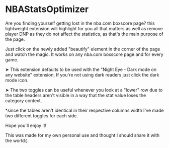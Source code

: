# NBAStatsOptimizer

Are you finding yourself getting lost in the nba.com boxscore page? this lightweight extension will highlight for you all that matters as well as remove player DNP as they do not affect the statistics,  as that's the main purpose of the page.

Just click on the newly added "beautify" element in the corner of the page and watch the magic.
It works on any nba.com boxscore page and for every game.



➤ This extension defaults to be used with the "Night Eye - Dark mode on any website" extension, If you're not using dark readers just click the dark mode icon.

➤ The two toggles can be useful whenever you look at a "lower" row due to the table headers aren't visible in a way that the stat value loses the category context.

*since the tables aren't identical in their respective columns width I've made two different toggles for each side.

Hope you'll enjoy it!

This was made for my own personal use and thought I should share it with the world:) 
